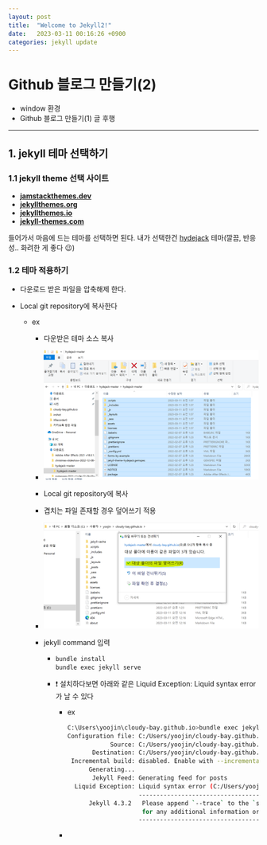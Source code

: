 ```yaml
---
layout: post
title:  "Welcome to Jekyll2!"
date:   2023-03-11 00:16:26 +0900
categories: jekyll update
---
```


# Github 블로그 만들기(2)

- window 환경
- Github 블로그 만들기(1) 글 후행

---

## 1. jekyll 테마 선택하기

### 1.1 jekyll theme 선택 사이트

- **[jamstackthemes.dev](https://jamstackthemes.dev/ssg/jekyll/)**
- **[jekyllthemes.org](http://jekyllthemes.org/)**
- **[jekyllthemes.io](https://jekyllthemes.io/)**
- **[jekyll-themes.com](https://jekyll-themes.com/)**

들어가서 마음에 드는 테마를 선택하면 된다. 내가 선택한건 [hydejack](https://jekyll-themes.com/hydejack/) 테마(깔끔, 반응성.. 화려한 게 좋다 😉)

### 1.2 테마 적용하기

- 다운로드 받은 파일을 압축해제 한다.

- Local git repository에 복사한다
  - ex
    - 다운받은 테마 소스 복사
    
    - ![image-20230311020201567](assets/image-20230311020201567.png)
    
    - Local git repository에 복사
    
    - 겹치는 파일 존재할 경우 덮어쓰기 적용
    
    - ![image-20230311020949633](assets/image-20230311020949633.png)
    
    - jekyll command 입력
    
      - ```bash
        bundle install
        bundle exec jekyll serve 
        ```
    
      - ❗ 설치하다보면 아래와 같은 Liquid Exception: Liquid syntax error 가 날 수 있다
    
        - ex
    
          ```bash
          C:\Users\yoojin\cloudy-bay.github.io>bundle exec jekyll serve
          Configuration file: C:/Users/yoojin/cloudy-bay.github.io/_config.yml
                      Source: C:/Users/yoojin/cloudy-bay.github.io
                 Destination: C:/Users/yoojin/cloudy-bay.github.io/_site
           Incremental build: disabled. Enable with --incremental
                Generating...
                 Jekyll Feed: Generating feed for posts
            Liquid Exception: Liquid syntax error (C:/Users/yoojin/cloudy-bay.github.io/_includes/styles/style.scss line 17): Unknown tag 'include_cached' included in assets/css/hydejack-9.1.6.css
                              ------------------------------------------------
                Jekyll 4.3.2   Please append `--trace` to the `serve` command
                               for any additional information or backtrace.
                              ------------------------------------------------
          ```
    
        - 
    
        